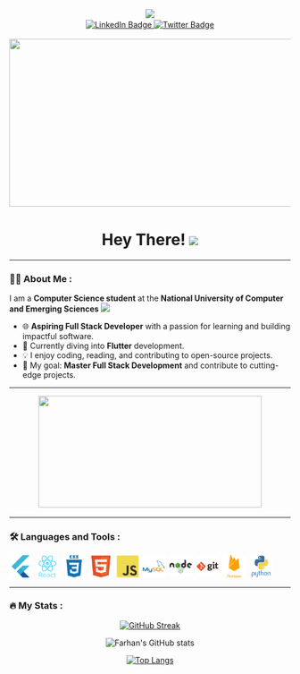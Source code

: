 <div id="header" align="center">
  <img src="https://media.giphy.com/media/Ll22OhMLAlVDb8UQWe/giphy.gif" width="100"/>
  <div id="badges">
    <a href="https://www.linkedin.com/in/farhan-ali-87b98522b/" target="_blank">
      <img src="https://img.shields.io/badge/LinkedIn-blue?style=for-the-badge&logo=linkedin&logoColor=white" alt="LinkedIn Badge"/>
    </a>
    <a href="https://twitter.com/Farhan__2002" target="_blank">
      <img src="https://img.shields.io/badge/Twitter-blue?style=for-the-badge&logo=twitter&logoColor=white" alt="Twitter Badge"/>
    </a>
  </div>
  <img src="https://komarev.com/ghpvc/?username=Farhan-Ali2002&style=for-the-badge&color=blue" alt=""/>
</div>

<div align="center">
  <img src="https://media.giphy.com/media/u2pmTWUi0MXjyrMaVj/giphy.gif" width="600" height="300"/>
  <h1>
    Hey There!
    <img src="https://media.giphy.com/media/hvRJCLFzcasrR4ia7z/giphy.gif" width="30px"/>
  </h1>
</div>

---

### :man_technologist: About Me :
I am a **Computer Science student** at the **National University of Computer and Emerging Sciences** <img src="https://media.giphy.com/media/IPbS5R4fSUl5S/giphy.gif" width="30"/>  
- 🌐 **Aspiring Full Stack Developer** with a passion for learning and building impactful software.  
- 📱 Currently diving into **Flutter** development.  
- 💡 I enjoy coding, reading, and contributing to open-source projects.  
- 🥅 My goal: **Master Full Stack Development** and contribute to cutting-edge projects.  

---

<div align="center">
  <img src="https://media.giphy.com/media/VbAFrrDVGAvZu/giphy-downsized-large.gif" width="400" height="200"/>
</div>

---

### :hammer_and_wrench: Languages and Tools :
<div>
  <img src="https://github.com/devicons/devicon/blob/master/icons/flutter/flutter-original.svg" title="Flutter" alt="Flutter" width="40" height="40"/>&nbsp;
  <img src="https://github.com/devicons/devicon/blob/master/icons/react/react-original-wordmark.svg" title="React" alt="React" width="40" height="40"/>&nbsp;
  <img src="https://github.com/devicons/devicon/blob/master/icons/css3/css3-plain-wordmark.svg" title="CSS3" alt="CSS" width="40" height="40"/>&nbsp;
  <img src="https://github.com/devicons/devicon/blob/master/icons/html5/html5-original.svg" title="HTML5" alt="HTML" width="40" height="40"/>&nbsp;
  <img src="https://github.com/devicons/devicon/blob/master/icons/javascript/javascript-original.svg" title="JavaScript" alt="JavaScript" width="40" height="40"/>&nbsp;
  <img src="https://github.com/devicons/devicon/blob/master/icons/mysql/mysql-original-wordmark.svg" title="MySQL" alt="MySQL" width="40" height="40"/>&nbsp;
  <img src="https://github.com/devicons/devicon/blob/master/icons/nodejs/nodejs-original-wordmark.svg" title="NodeJS" alt="NodeJS" width="40" height="40"/>&nbsp; 
  <img src="https://github.com/devicons/devicon/blob/master/icons/git/git-original-wordmark.svg" title="Git" alt="Git" width="40" height="40"/>&nbsp;
  <img src="https://github.com/devicons/devicon/blob/master/icons/firebase/firebase-plain-wordmark.svg" title="Firebase" alt="Firebase" width="40" height="40"/>&nbsp;
  <img src="https://github.com/devicons/devicon/blob/master/icons/python/python-original-wordmark.svg" title="Python" alt="Python" width="40" height="40"/>&nbsp;
</div>

---

### :fire: My Stats :

<div align="center">

[![GitHub Streak](http://github-readme-streak-stats.herokuapp.com?user=Farhan-Ali2002&theme=tokyonight&hide_border=true)](https://git.io/streak-stats)  

![Farhan's GitHub stats](https://github-readme-stats.vercel.app/api?username=Farhan-Ali2002&show_icons=true&theme=tokyonight&hide_border=true)  

[![Top Langs](https://github-readme-stats.vercel.app/api/top-langs/?username=Farhan-Ali2002&layout=compact&theme=tokyonight&hide_border=true)](https://github.com/anuraghazra/github-readme-stats)  

</div>
